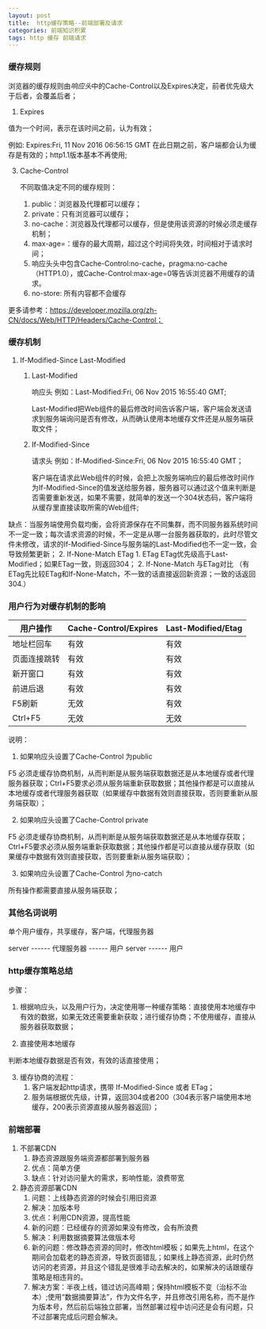 ```yaml
---
layout: post
title:  http缓存策略--前端部署及请求
categories: 前端知识积累
tags: http 缓存 前端请求
---
```


### 缓存规则

浏览器的缓存规则由*响应头*中的Cache-Control以及Expires决定，前者优先级大于后者，会覆盖后者；
1. Expires

值为一个时间，表示在该时间之前，认为有效；

例如: Expires:Fri, 11 Nov 2016 06:56:15 GMT 在此日期之前，客户端都会认为缓存是有效的；http1.1版本基本不再使用;

3. Cache-Control

    不同取值决定不同的缓存规则：

    1. public：浏览器及代理都可以缓存；
    2. private：只有浏览器可以缓存；
    3. no-cache：浏览器及代理都可以缓存，但是使用该资源的时候必须走缓存机制；
    4. max-age=<seconds>：缓存的最大周期，超过这个时间将失效，时间相对于请求时间；
    5. 响应头头中包含Cache-Control:no-cache，pragma:no-cache（HTTP1.0），或Cache-Control:max-age=0等告诉浏览器不用缓存的请求。
    6. no-store: 所有内容都不会缓存

更多请参考：https://developer.mozilla.org/zh-CN/docs/Web/HTTP/Headers/Cache-Control；

### 缓存机制
1. If-Modified-Since  Last-Modified
    1. Last-Modified 
    
        响应头 例如：Last-Modified:Fri, 06 Nov 2015 16:55:40 GMT;
        
        Last-Modified把Web组件的最后修改时间告诉客户端，客户端会发送请求到服务端询问是否有修改，从而确认使用本地缓存文件还是从服务端获取文件；
    2. If-Modified-Since
    
        请求头 例如：If-Modified-Since:Fri, 06 Nov 2015 16:55:40 GMT；
        
        客户端在请求此Web组件的时候，会把上次服务端响应的最后修改时间作为If-Modified-Since的值发送给服务器，服务器可以通过这个值来判断是否需要重新发送，如果不需要，就简单的发送一个304状态码，客户端将从缓存里直接读取所需的Web组件;

缺点：当服务端使用负载均衡，会将资源保存在不同集群，而不同服务器系统时间不一定一致；每次请求资源的时候，不一定是从哪一台服务器获取的，此时尽管文件未修改，请求的If-Modified-Since与服务端的Last-Modified也不一定一致，会导致频繁更新；
2. If-None-Match   ETag
    1. ETag 
        ETag优先级高于Last-Modified；如果ETag一致，则返回304；
    2. If-None-Match 
        与ETag对比
（有ETag先比较ETag和If-None-Match，不一致的话直接返回新资源；一致的话返回304.）

### 用户行为对缓存机制的影响

用户操作 | Cache-Control/Expires | Last-Modified/Etag
---|---|---
地址栏回车 | 有效 | 有效
页面连接跳转 | 有效 | 有效
新开窗口 | 有效 | 有效
前进后退 | 有效 | 有效
F5刷新 | 无效 | 有效
Ctrl+F5 | 无效 | 无效
说明：

1. 如果响应头设置了Cache-Control 为public

F5 必须走缓存协商机制，从而判断是从服务端获取数据还是从本地缓存或者代理服务器获取；Ctrl+F5要求必须从服务端重新获取数据；其他操作都是可以直接从本地缓存或者代理服务器获取（如果缓存中数据有效则直接获取，否则要重新从服务端获取）；

2. 如果响应头设置了Cache-Control private

F5 必须走缓存协商机制，从而判断是从服务端获取数据还是从本地缓存获取；Ctrl+F5要求必须从服务端重新获取数据；其他操作都是可以直接从缓存获取（如果缓存中数据有效则直接获取，否则要重新从服务端获取）；

3. 如果响应头设置了Cache-Control 为no-catch

所有操作都需要直接从服务端获取；


### 其他名词说明
单个用户缓存，共享缓存，客户端，代理服务器

server ------  代理服务器 ------ 用户
server ------ 用户

### http缓存策略总结
步骤：
1. 根据响应头，以及用户行为，决定使用哪一种缓存策略：直接使用本地缓存中有效的数据，如果无效还需要重新获取；进行缓存协商；不使用缓存，直接从服务器获取数据；

2. 直接使用本地缓存

判断本地缓存数据是否有效，有效的话直接使用；

3. 缓存协商的流程：
    1. 客户端发起http请求，携带 If-Modified-Since 或者 ETag；
    2. 服务端根据优先级，计算，返回304或者200（304表示客户端使用本地缓存，200表示资源直接从服务器返回）；

### 前端部署
1. 不部署CDN
    1. 静态资源跟服务端资源都部署到服务器
    2. 优点：简单方便
    3. 缺点：针对访问量大的需求，影响性能，浪费带宽
2. 静态资源部署CDN
    1. 问题：上线静态资源的时候会引用旧资源
    2. 解决：加版本号
    3. 优点：利用CDN资源，提高性能
    4. 新的问题：已经缓存的资源如果没有修改，会有所浪费
    5. 解决：利用数据摘要算法做版本号
    6. 新的问题：修改静态资源的同时，修改html模板；如果先上html，在这个期间会加载老的静态资源，导致页面错乱；如果线上静态资源，此时仍然访问的老资源，并且这个错乱是很难手动去解决的，如果解决的话跟缓存策略是相违背的。
    7. 解决方案：半夜上线，错过访问高峰期；保持html模板不变（治标不治本）;使用“数据摘要算法”，作为文件名字，并且修改引用名称，而不是作为版本号，然后前后端独立部署，当然部署过程中访问还是会有问题，只不过部署完成后问题会解决。

